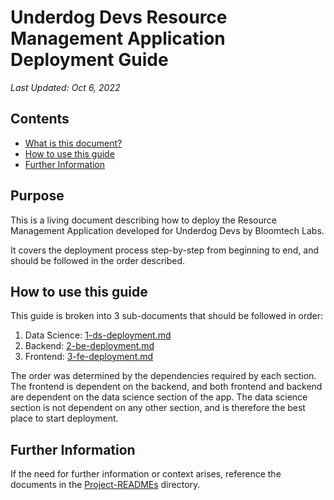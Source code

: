# Underdog Devs Resource Management Application Deployment Guide

*Last Updated: Oct 6, 2022*

## Contents
- [What is this document?](#purpose)
- [How to use this guide](#how-to-use-this-guide)
- [Further Information](#further-information)

## Purpose
This is a living document describing how to deploy the Resource Management Application
developed for Underdog Devs by Bloomtech Labs.

It covers the deployment process step-by-step from beginning to end, and should be followed in the order described.

## How to use this guide

This guide is broken into 3 sub-documents that should be followed in order:

1. Data Science: [1-ds-deployment.md](./1-ds-deployment.md)
2. Backend: [2-be-deployment.md](./2-be-deployment.md)
3. Frontend: [3-fe-deployment.md](./3-fe-deployment.md)

The order was determined by the dependencies required by each section. The frontend is dependent on the
backend, and both frontend and backend are dependent on the data science section of the app. The data science section is 
not dependent on any other section, and is therefore the best place to start deployment.

## Further Information

If the need for further information or context arises, reference the documents in the 
[Project-READMEs](../Project-READMEs) directory. 
